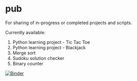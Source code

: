 # pub
For sharing of in-progress or completed projects and scripts.

Currently available:
1. Python learning project - Tic Tac Toe
2. Python learning project - Blackjack
3. Merge sort
4. Sudoku solution checker
5. Binary counter

[![Binder](https://mybinder.org/badge_logo.svg)](https://mybinder.org/v2/gh/jiongle91/pub/master)
